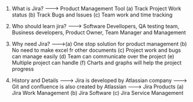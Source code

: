 1. What is Jira?
---> Product Management Tool
    (a) Track Project Work status
    (b) Track Bugs and Issues
    (c) Team work and time tracking

2. Who should learn jira?
---> Software Devellopers, QA testing team, Business developers, Product Owner, Team Manager and Management

3. Why need Jira?
--->(a) One stop solution for product management
    (b) No need to make excel fr other documents
    (c) Project work and bugs can manage easily
    (d) Team can communicate over the project 
    (e) Multiple project can handle
    (f) Charts and graphs will help the project progress

4. History and Details
---> Jira is developed by Atlassian company
---> Git and confluence is also created by Atlassian
---> Jira Products
    (a) Jira Work Management
    (b) Jira Software
    (c) Jira Service Management



